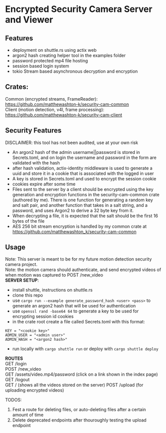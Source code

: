 # Encrypted Security Camera Server and Viewer
## Features
* deployment on shuttle.rs using actix web
* argon2 hash creating helper tool in the examples folder
* password protected mp4 file hosting
* session based login system
* tokio Stream based asynchronous decryption and encryption

## Crates:
Common (encrypted streams, FrameReader): https://github.com/matthewashton-k/security-cam-common
<br> Client (motion detection, v4l, frame processing): https://github.com/matthewashton-k/security-cam-client

## Security Features
DISCLAIMER: this tool has not been audited, use at your own risk
* An argon2 hash of the admin username||password is stored in Secrets.toml, and on login the username and password in the form are validated with the hash
* after hash validation, actix-identity middleware is used to generate a uuid and store it in a cookie that is associated with the logged in user
* A key is stored in Secrets.toml and used to encrypt the session cookie
* cookies expire after some time
* Files sent to the server by a client should be encrypted using the key generation and encryption functions in the security-cam-common crate (authored by me). There is one function for generating a random key and salt pair, and another function that takes in a salt string, and a password, and uses Argon2 to derive a 32 byte key from it.
* When decrypting a file, it is expected that the salt should be the first 16 bytes of the file
* AES 256 bit stream encryption is handled by my common crate at https://github.com/matthewashton_k/security-cam-common

## Usage
Note: This server is meant to be for my future motion detection security camera project.\
Note: the motion camera should authenticate, and send encrypted videos of when motion was captured to POST /new_video\
**SERVER SETUP**:
* install shuttle, instructions on shuttle.rs
* clone this repo
* use ```cargo run --example generate_password_hash <user> <pass>``` to generate an argon2 hash that will be used for authentication
* use ```openssl rand -base64 64``` to generate a key to be used for encrypting session id cookies
* in the crate root create a file called Secrets.toml with this format:
```
KEY = "<cookie key>"
ADMIN_USER = "<admin user>"
ADMIN_HASH = "<argon2 hash>"
```
* run locally with ```cargo shuttle run``` or deploy with ```cargo shuttle deploy```

**ROUTES**\
GET /login\
POST /new_video\
GET /assets/video.mp4/password (click on a link shown in the index page)\
GET /logout \
GET / (shows all the videos stored on the server)
POST /upload (for uploading encrypted videos)

TODOS:
1. Fest a route for deleting files, or auto-deleting files after a certain amount of time
2. Delete deprecated endpoints after thouroughly testing the upload endpoint

